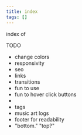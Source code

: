```yaml
---
title: index
tags: []
---
```


index of

TODO

- change colors
- responsivity
- seo
- links
- transitions
- fun to use
- fun to hover click buttons
-
- tags
- music art logs
- footer for readability
- "bottom." "top?"
